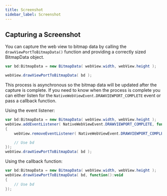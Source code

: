```yaml
---
title: Screenshot
sidebar_label: Screenshot
---
```


## Capturing a Screenshot

You can capture the web view to bitmap data by calling the `drawViewPortToBitmapData()` function and providing a correctly sized BitmapData object.

```actionscript
var bd:BitmapData = new BitmapData( webView.width, webView.height );

webView.drawViewPortToBitmapData( bd );
```


This process is asynchronous so the bitmap data will be updated after the capture is complete. If you need to know when the process is complete you can either listen for the `NativeWebViewEvent.DRAWVIEWPORT_COMPLETE` event or pass a callback function.


Using the event listener:

```actionscript
var bd:BitmapData = new BitmapData( webView.width, webView.height );
webView.addEventListener( NativeWebViewEvent.DRAWVIEWPORT_COMPLETE, function(e:NativeWebViewEvent):void
{
    webView.removeEventListener( NativeWebViewEvent.DRAWVIEWPORT_COMPLETE, arguments.callee );

    // Use bd
});
webView.drawViewPortToBitmapData( bd );
```


Using the callback function:

```actionscript
var bd:BitmapData = new BitmapData( webView.width, webView.height );
webView.drawViewPortToBitmapData( bd, function():void
{
    // Use bd
});
```


